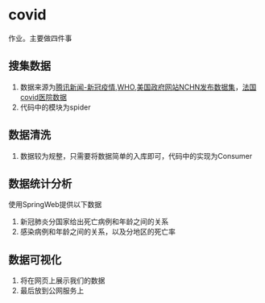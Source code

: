 # covid
作业。主要做四件事
## 搜集数据
1. 数据来源为[腾讯新闻-新冠疫情](https://news.qq.com/zt2020/page/feiyan.htm#/),[WHO](https://covid19.who.int/),[美国政府网站NCHN发布数据集](https://data.cdc.gov/NCHS/Provisional-COVID-19-Deaths-by-Sex-and-Age/9bhg-hcku)，[法国covid医院数据](data.gouv.fr/fr/datasets/donnees-hospitalieres-relatives-a-lepidemie-de-covid-19/)
3. 代码中的模块为spider

## 数据清洗
1. 数据较为规整，只需要将数据简单的入库即可，代码中的实现为Consumer

## 数据统计分析
使用SpringWeb提供以下数据
1. 新冠肺炎分国家给出死亡病例和年龄之间的关系
2. 感染病例和年龄之间的关系，以及分地区的死亡率  

## 数据可视化 
1. 将在网页上展示我们的数据
2. 最后放到公网服务上
